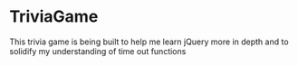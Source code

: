 # TriviaGame
This trivia game is being built to help me learn jQuery more in depth and to solidify my understanding of time out functions
